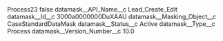 <?xml version="1.0" encoding="UTF-8"?>
<CustomMetadata xmlns="http://soap.sforce.com/2006/04/metadata" xmlns:xsi="http://www.w3.org/2001/XMLSchema-instance" xmlns:xsd="http://www.w3.org/2001/XMLSchema">
    <label>Process23</label>
    <protected>false</protected>
    <values>
        <field>datamask__API_Name__c</field>
        <value xsi:type="xsd:string">Lead_Create_Edit</value>
    </values>
    <values>
        <field>datamask__Id__c</field>
        <value xsi:type="xsd:string">3000a0000000DuXAAU</value>
    </values>
    <values>
        <field>datamask__Masking_Object__c</field>
        <value xsi:type="xsd:string">CaseStandardDataMask</value>
    </values>
    <values>
        <field>datamask__Status__c</field>
        <value xsi:type="xsd:string">Active</value>
    </values>
    <values>
        <field>datamask__Type__c</field>
        <value xsi:type="xsd:string">Process</value>
    </values>
    <values>
        <field>datamask__Version_Number__c</field>
        <value xsi:type="xsd:double">10.0</value>
    </values>
</CustomMetadata>

